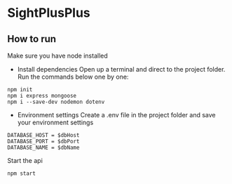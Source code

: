 # SightPlusPlus
## How to run
Make sure you have node installed
* Install dependencies
Open up a terminal and direct to the project folder. Run the commands below one by one:
```
npm init
npm i express mongoose
npm i --save-dev nodemon dotenv
```
* Environment settings
Create a .env file in the project folder and save your environment settings
```
DATABASE_HOST = $dbHost
DATABASE_PORT = $dbPort
DATABASE_NAME = $dbName
```
Start the api
```
npm start
```
